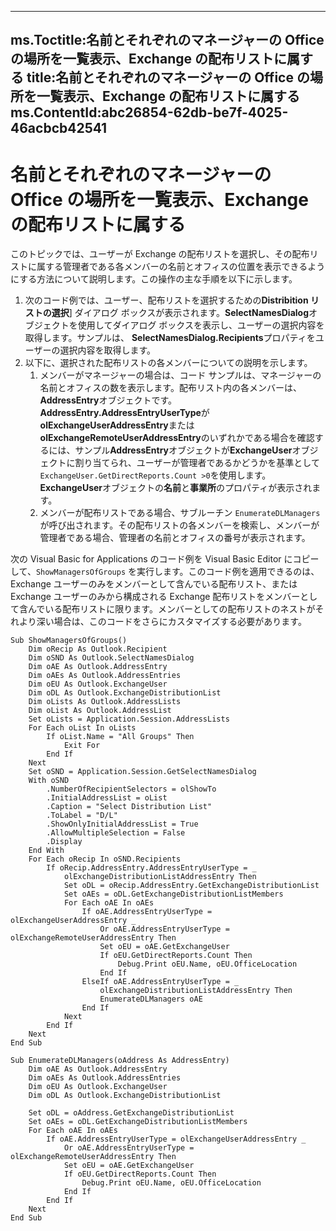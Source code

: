

---
ms.Toctitle:名前とそれぞれのマネージャーの Office の場所を一覧表示、Exchange の配布リストに属する
title:名前とそれぞれのマネージャーの Office の場所を一覧表示、Exchange の配布リストに属する
ms.ContentId:abc26854-62db-be7f-4025-46acbcb42541
---
# 名前とそれぞれのマネージャーの Office の場所を一覧表示、Exchange の配布リストに属する




このトピックでは、ユーザーが Exchange の配布リストを選択し、その配布リストに属する管理者である各メンバーの名前とオフィスの位置を表示できるようにする方法について説明します。この操作の主な手順を以下に示します。

1. 次のコード例では、ユーザー、配布リストを選択するための**Distribition リストの選択**] ダイアログ ボックスが表示されます。**SelectNamesDialog**オブジェクトを使用してダイアログ ボックスを表示し、ユーザーの選択内容を取得します。サンプルは、 **SelectNamesDialog.Recipients**プロパティをユーザーの選択内容を取得します。
2. 以下に、選択された配布リストの各メンバーについての説明を示します。
    1. メンバーがマネージャーの場合は、コード サンプルは、マネージャーの名前とオフィスの数を表示します。配布リスト内の各メンバーは、 **AddressEntry**オブジェクトです。**AddressEntry.AddressEntryUserType**が**olExchangeUserAddressEntry**または**olExchangeRemoteUserAddressEntry**のいずれかである場合を確認するには、サンプル**AddressEntry**オブジェクトが**ExchangeUser**オブジェクトに割り当てられ、ユーザーが管理者であるかどうかを基準として`ExchangeUser.GetDirectReports.Count >0`を使用します。**ExchangeUser**オブジェクトの**名前**と**事業所**のプロパティが表示されます。
    2. メンバーが配布リストである場合、サブルーチン `EnumerateDLManagers` が呼び出されます。その配布リストの各メンバーを検索し、メンバーが管理者である場合、管理者の名前とオフィスの番号が表示されます。






次の Visual Basic for Applications のコード例を Visual Basic Editor にコピーして、`ShowManagersOfGroups` を実行します。このコード例を適用できるのは、Exchange ユーザーのみをメンバーとして含んでいる配布リスト、または Exchange ユーザーのみから構成される Exchange 配布リストをメンバーとして含んでいる配布リストに限ります。メンバーとしての配布リストのネストがそれより深い場合は、このコードをさらにカスタマイズする必要があります。

```vba
Sub ShowManagersOfGroups() 
    Dim oRecip As Outlook.Recipient 
    Dim oSND As Outlook.SelectNamesDialog 
    Dim oAE As Outlook.AddressEntry 
    Dim oAEs As Outlook.AddressEntries 
    Dim oEU As Outlook.ExchangeUser 
    Dim oDL As Outlook.ExchangeDistributionList 
    Dim oLists As Outlook.AddressLists 
    Dim oList As Outlook.AddressList 
    Set oLists = Application.Session.AddressLists 
    For Each oList In oLists 
        If oList.Name = "All Groups" Then 
            Exit For 
        End If 
    Next 
    Set oSND = Application.Session.GetSelectNamesDialog 
    With oSND 
        .NumberOfRecipientSelectors = olShowTo 
        .InitialAddressList = oList 
        .Caption = "Select Distribution List" 
        .ToLabel = "D/L" 
        .ShowOnlyInitialAddressList = True 
        .AllowMultipleSelection = False 
        .Display 
    End With 
    For Each oRecip In oSND.Recipients 
        If oRecip.AddressEntry.AddressEntryUserType = _ 
            olExchangeDistributionListAddressEntry Then 
            Set oDL = oRecip.AddressEntry.GetExchangeDistributionList 
            Set oAEs = oDL.GetExchangeDistributionListMembers 
            For Each oAE In oAEs 
                If oAE.AddressEntryUserType = olExchangeUserAddressEntry _ 
                    Or oAE.AddressEntryUserType = olExchangeRemoteUserAddressEntry Then 
                    Set oEU = oAE.GetExchangeUser 
                    If oEU.GetDirectReports.Count Then 
                        Debug.Print oEU.Name, oEU.OfficeLocation 
                    End If 
                ElseIf oAE.AddressEntryUserType = _ 
                    olExchangeDistributionListAddressEntry Then 
                    EnumerateDLManagers oAE 
                End If 
            Next 
        End If 
    Next 
End Sub 
 
Sub EnumerateDLManagers(oAddress As AddressEntry) 
    Dim oAE As Outlook.AddressEntry 
    Dim oAEs As Outlook.AddressEntries 
    Dim oEU As Outlook.ExchangeUser 
    Dim oDL As Outlook.ExchangeDistributionList 
     
    Set oDL = oAddress.GetExchangeDistributionList 
    Set oAEs = oDL.GetExchangeDistributionListMembers 
    For Each oAE In oAEs 
        If oAE.AddressEntryUserType = olExchangeUserAddressEntry _ 
            Or oAE.AddressEntryUserType = olExchangeRemoteUserAddressEntry Then 
            Set oEU = oAE.GetExchangeUser 
            If oEU.GetDirectReports.Count Then 
                Debug.Print oEU.Name, oEU.OfficeLocation 
            End If 
        End If 
    Next 
End Sub
```



